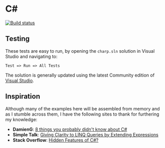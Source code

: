 # C#

[![Build status](https://ci.appveyor.com/api/projects/status/75dqm8d8q6atgtg2?svg=true)](https://ci.appveyor.com/project/DarrenHickling/didyouknow)

## Testing

These tests are easy to run, by opening the `charp.sln` solution in Visual Studio and navigating to:

`Test => Run => All Tests`

The solution is generally updated using the latest Community edition of [Visual Studio][VisualStudio].

## Inspiration

Although many of the examples here will be assembled from memory and as I stumble across them, I have the following sites to thank for furthering my knowledge:

* **DamienG**: [8 things you probably didn't know about C#][DamienG]
* **Simple Talk**: [Giving Clarity to LINQ Queries by Extending Expressions][SimpleTalk]
* **Stack Overflow**: [Hidden Features of C#?][StackOverflow]
 
[DamienG]: https://damieng.com/blog/2012/10/29/8-things-you-probably-didnt-know-about-csharp "8 things you probably didn't know about C# >> DamienG"
[SimpleTalk]: https://www.simple-talk.com/dotnet/.net-framework/giving-clarity-to-linq-queries-by-extending-expressions/ "Giving Clarity to LINQ Queries by Extending Expressions"
[StackOverflow]: http://stackoverflow.com/questions/9033/hidden-features-of-c "tips and tricks - Hidden Features of C#? - Stack Overflow"
[VisualStudio]: https://www.visualstudio.com/en-us/products/visual-studio-community-vs.aspx "Free Dev Tools - Visual Studio Community"

